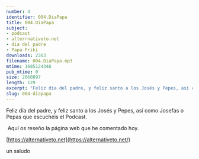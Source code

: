 ```yaml
---
number: 4
identifier: 004.DiaPapa
title: 004.DiaPapa
subject:
- podcast
- alterrnativeto.net
- dia del padre
- Papa Friki
downloads: 2363
filename: 004.DiaPapa.mp3
mtime: 1685124348
pub_mtime: 0
size: 2068897
length: 129
excerpt: "Feliz día del padre, y feliz santo a los Josés y Pepes, así como Josefas o Pepas que escuchéis el Podcast.\n\n Aquí os reseño la página web que he comentado hoy.\n\n[https://alternativeto.net](https://alternativeto.net/)  \n\nun saludo"
slug: 004-diapapa
---
```

Feliz día del padre, y feliz santo a los Josés y Pepes, así como Josefas o Pepas que escuchéis el Podcast.

 Aquí os reseño la página web que he comentado hoy.

[https://alternativeto.net](https://alternativeto.net/)

un saludo